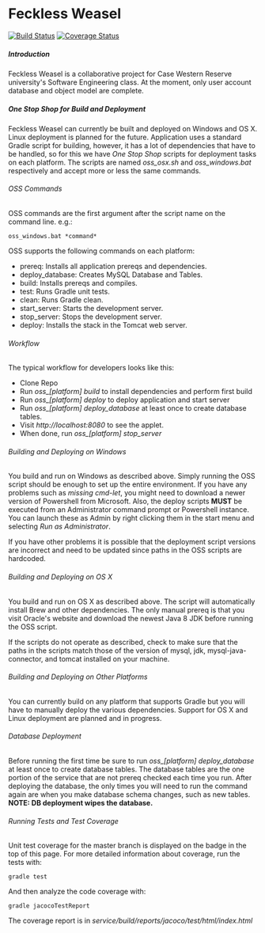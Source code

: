 # Feckless Weasel
[![Build Status](https://travis-ci.org/CatalystOfNostalgia/feckless-weasel.svg?branch=master)](https://travis-ci.org/CatalystOfNostalgia/feckless-weasel)
[![Coverage Status](https://coveralls.io/repos/CatalystOfNostalgia/feckless-weasel/badge.svg?branch=master&service=github)](https://coveralls.io/github/CatalystOfNostalgia/feckless-weasel?branch=master)
##### Introduction

Feckless Weasel is a collaborative project for Case Western Reserve university's
Software Engineering class. At the moment, only user account database and object
model are complete.

##### One Stop Shop for Build and Deployment

Feckless Weasel can currently be built and deployed on Windows and OS X. Linux
deployment is planned for the future. Application uses a standard Gradle script
for building, however, it has a lot of dependencies that have to be handled, so
for this we have *One Stop Shop* scripts for deployment tasks on each platform.
The scripts are named *oss_osx.sh* and *oss_windows.bat* respectively and accept
more or less the same commands.
###### OSS Commands
OSS commands are the first argument after the script name on the command line.
e.g.:
```
oss_windows.bat *command*
```

OSS supports the following commands on each
platform:
* prereq: Installs all application prereqs and dependencies.
* deploy_database: Creates MySQL Database and Tables.
* build: Installs prereqs and compiles.
* test: Runs Gradle unit tests.
* clean: Runs Gradle clean.
* start_server: Starts the development server.
* stop_server: Stops the development server.
* deploy: Installs the stack in the Tomcat web server.

###### Workflow

The typical workflow for developers looks like this:
* Clone Repo
* Run *oss_[platform] build* to install dependencies and perform first build
* Run *oss_[platform] deploy* to deploy application and start server
* Run *oss_[platform] deploy_database* at least once to create database tables.
* Visit *http://localhost:8080* to see the applet.
* When done, run *oss_[platform] stop_server*

###### Building and Deploying on Windows
You build and run on Windows as described above. Simply running the OSS script
should be enough to set up the entire environment. If you have any problems
such as *missing cmd-let*, you might need to download a newer version of
Powershell from Microsoft. Also, the deploy scripts **MUST** be executed
from an Administrator command prompt or Powershell instance. You can launch
these as Admin by right clicking them in the start menu and selecting
*Run as Administrator*.

If you have other problems it is possible that the deployment script versions
are incorrect and need to be updated since paths in the OSS scripts are
hardcoded.

###### Building and Deploying on OS X

You build and run on OS X as described above. The script will automatically
install Brew and other dependencies. The only manual prereq is that you visit
Oracle's website and download the newest Java 8 JDK before running the OSS
script.

If the scripts do not operate as described, check to make sure that the paths
in the scripts match those of the version of mysql, jdk, mysql-java-connector,
and tomcat installed on your machine.

###### Building and Deploying on Other Platforms

You can currently build on any platform that supports Gradle but you will have to manually
deploy the various dependencies. Support for OS X and Linux deployment are planned and in
progress.

###### Database Deployment

Before running the first time be sure to run *oss_[platform] deploy_database* at least
once to create database tables. The database tables are the one portion of the service
that are not prereq checked each time you run. After deploying the database, the only
times you will need to run the command again are when you make database schema changes,
such as new tables. **NOTE: DB deployment wipes the database.**

###### Running Tests and Test Coverage

Unit test coverage for the master branch is displayed on the badge in the top of this
page. For more detailed information about coverage, run the tests with:
```
gradle test
```
And then analyze the code coverage with:
```
gradle jacocoTestReport
```

The coverage report is in *service/build/reports/jacoco/test/html/index.html*